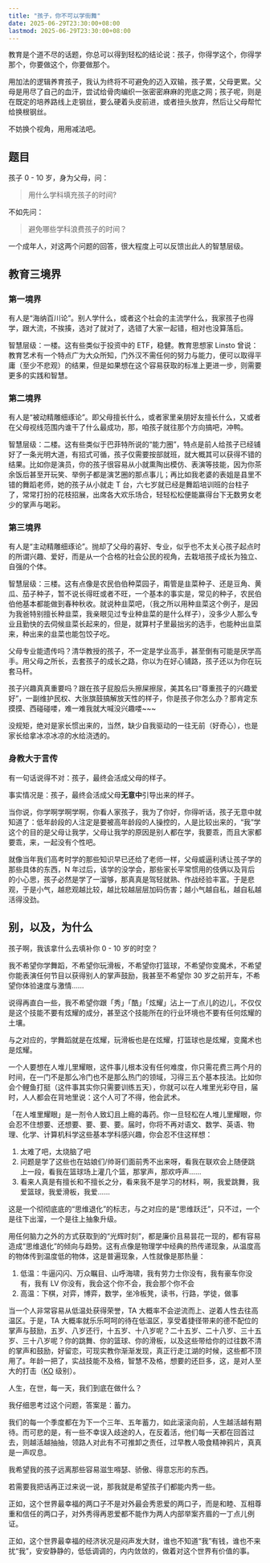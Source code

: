```yaml
---
title: "孩子，你不可以学街舞"
date: 2025-06-29T23:30:00+08:00
lastmod: 2025-06-29T23:30:00+08:00
---
```


教育是个道不尽的话题，你总可以得到轻松的结论说：孩子，你得学这个，你得学那个，你要做这个，你要做那个。

用加法的逻辑养育孩子，我认为终将不可避免的迈入双输，孩子累，父母更累。父母是用尽了自己的血汗，尝试给骨肉编织一张密密麻麻的兜底之网；孩子呢，则是在既定的培养路线上走钢丝，要么硬着头皮前进，或者扭头放弃，然后让父母帮忙给换根钢丝。

不妨换个视角，用用减法吧。

<!--more-->

## 题目

孩子 0 - 10 岁，身为父母，问：

> 用什么学科填充孩子的时间?

不如先问：

> 避免哪些学科浪费孩子的时间？

一个成年人，对这两个问题的回答，很大程度上可以反馈出此人的智慧层级。

## 教育三境界

### 第一境界

有人是“海纳百川论”。别人学什么，或者这个社会的主流学什么，我家孩子也得学，跟大流，不挨揍，选对了就对了，选错了大家一起错，相对也没算落后。

智慧层级：一楼。这有些类似于投资中的 ETF，稳健。教育思想家 Linsto 曾说：教育艺术有一个特点广为大众所知，门外汉不需任何的努力与能力，便可以取得平庸（至少不悲观）的结果，但是如果想在这个容易获取的标准上更进一步，则需要更多的实践和智慧。

### 第二境界

有人是“被动精雕细琢论”。即父母擅长什么，或者家里亲朋好友擅长什么，又或者在父母视线范围内谁干了什么最成功，那，咱孩子就往那个方向搞吧，冲鸭。

智慧层级：二楼。这有些类似于巴菲特所说的“能力圈”，特点是前人给孩子已经铺好了一条光明大道，有招式可循，孩子仅需要按部就班，就大概其可以获得不错的结果。比如你是演员，你的孩子很容易从小就熏陶出模仿、表演等技能，因为你茶余饭后甚至开玩笑、举例子都是演艺圈的那点事儿；再比如我老婆的表姐是县里不错的舞蹈老师，她的孩子从小就走 T 台，六七岁就已经是舞蹈培训班的台柱子了，常常打扮的花枝招展，出席各大欢乐场合，轻轻松松便能赢得台下无数男女老少的掌声与喝彩。

### 第三境界

有人是“主动精雕细琢论”。抛却了父母的喜好、专业，似乎也不太关心孩子起点时的所谓兴趣、爱好，而是从一个合格的社会公民的视角，去栽培孩子成长为独立、自强的个体。

智慧层级：三楼。这有点像是农民伯伯种菜园子，甭管是韭菜种子、还是豆角、黄瓜、茄子种子，暂不说长得旺或者不旺，一个基本的事实是，常见的种子，农民伯伯他基本都能做到春种秋收。就说种韭菜吧，（我之所以用种韭菜这个例子，是因为我爸特别擅长种韭菜，我亲眼见过专业种韭菜的是什么样子），没多少人那么专业且勤快的去伺候韭菜长起来的，但是，就算村子里最拙劣的选手，也能种出韭菜来，种出来的韭菜也能包饺子吃。

父母专业能遗传吗？清华教授的孩子，不一定是学业高手，甚至倒有可能是厌学高手。用父母之所长，去套孩子的成长之路，你以为在好心铺路，孩子还以为你在玩套马杆。

孩子兴趣真真重要吗？跟在孩子屁股后头擦屎擦尿，美其名曰“尊重孩子的兴趣爱好”，一副维护民权、大张旗鼓搞解放天性的样子，你是孩子你怎么办？那肯定东摸摸、西碰碰喽，难一难我就大喊没兴趣喽~~~

没规矩，绝对是家长惯出来的，当然，缺少自我驱动的一往无前（好奇心），也是家长给拿冰凉冰凉的水给浇透的。

### 身教大于言传

有一句话说得不对：孩子，最终会活成父母的样子。

事实情况是：孩子，最终会活成父母**无意中**引导出来的样子。

当你说，你学啊学啊学啊，你看人家孩子，我为了你好，你得听话，孩子无意中就知道了：低年龄段的人注定是要被高年龄段的人操控的，人是比较出来的，“我”学这个的目的是父母让我学，父母让我学的原因是别人都在学，我要乖，而且大家都要乖，来，一起没有个性吧。

就像当年我们高考时学的那些知识早已还给了老师一样，父母威逼利诱让孩子学的那些具体的东西，N 年过后，该学的没学会，那些家长平常惯用的伎俩以及背后的小心思，孩子必然是学了一溜够，那真真是驾轻就熟、作战经验丰富。于是悲观，于是小气，越悲观越比较，越比较越层层加码伤害；越小气越自私，越自私越活得没劲。

## 别，以及，为什么

孩子啊，我该拿什么去填补你 0 - 10 岁的时空？

我不希望你学舞蹈，不希望你玩滑板，不希望你打篮球，不希望你变魔术，不希望你能表演任何节目以获得别人的掌声鼓励，我甚至不希望你 30 岁之前开车，不希望你体验速度与激情......

说得再直白一些，我不希望你跟「秀」「酷」「炫耀」沾上一丁点儿的边儿，不仅仅是这个技能不要有炫耀的成分，甚至这个技能所在的行业环境也不要有任何炫耀的土壤。

与之对应的，学舞蹈就是在炫耀，玩滑板也是在炫耀，打篮球也是炫耀，变魔术也是炫耀。

一个人要想在人堆儿里耀眼，这件事儿根本没有任何难度，你只需花费三两个月的时间，在一门不是那么冷门也不是那么热门的领域，习得三五个基本技法。比如你会个鲤鱼打挺（这件事其实你只需要训练五天），你就可以在人堆里光彩夺目，届时，人人都会在背地里说：这个人可了不得，他会武术。

「在人堆里耀眼」是一剂令人致幻且上瘾的毒药。你一旦轻松在人堆儿里耀眼，你会忍不住想要、还想要、要、要、要。届时，你将不再对语文、数学、英语、物理、化学、计算机科学这些基本学科感兴趣，你会忍不住这样想：

1. 太难了吧，太烧脑了吧
2. 问题是学了这些也在姑娘们/帅哥们面前秀不出来呀，看我在联欢会上随便跳上一段，看我在篮球场上灌几个篮，那掌声，那欢呼声......
3. 看来人真是有擅长和不擅长之分，看来我不是学习的材料，啊，我爱跳舞，我爱篮球，我爱滑板，我爱......

这是一个彻彻底底的“思维退化”的标志，与之对应的是“思维跃迁”，只不过，一个是往下出溜，一个是往上抽象升级。

用任何脑力之外的方式获取到的“光辉时刻”，都是廉价且易昙花一现的，都有容易造成“思维退化”的倾向与趋势。这有点像是物理学中经典的热传递现象，从温度高的物体传到温度低的物体，这是普遍现象，人性就像是那热量：

1. 低温：牛逼闪闪、万众瞩目、山呼海啸，我有劳力士你没有，我有豪车你没有，我有 LV 你没有，我会这个你不会，我会那个你不会
2. 高温：下棋，对弈，博弈，数学，坐冷板凳，读书，行路，学徒，做事

当一个人非常容易从低温处获得荣誉，TA 大概率不会逆流而上、逆着人性去往高温区。于是，TA 大概率就乐乐呵呵的待在低温区，享受着捷径带来的德不配位的掌声与鼓励，五岁、八岁还行，十五岁、十八岁呢？二十五岁、二十八岁、三十五岁、三十八岁呢？你的跳舞、你的篮球、你的滑板，以及这些带给你的过往数不清的掌声和鼓励，好留恋，可现实教你渐渐发现，真正行走江湖的时候，这些都不顶用了。年龄一把了，实战技能不及格，智慧不及格，想要的还巨多，这，是对人至大的打击（[KO](https://en.wikipedia.org/wiki/Knockout) 级别）。

人生，在世，每一天，我们到底在做什么？

我仔细思考过这个问题，答案是：蓄力。

我们的每一个季度都在为下一个三年、五年蓄力，如此滚滚向前，人生越活越有期待。而可悲的是，有一些不幸误入歧途的人，在反着活，他们每一天都在回首过去，则越活越抽抽，领路人对此有不可推卸之责任，过早教人吸食精神鸦片，真真是一声叹息。

我希望我的孩子远离那些容易滋生嘚瑟、骄傲、得意忘形的东西。

若需要我把话再正过来说一说，那我就是希望孩子们都能内秀一些。

正如，这个世界最幸福的两口子不是对外最会秀恩爱的两口子，而是和睦、互相尊重和信任的两口子，对外秀得再恩爱都不能作为两人内部举案齐眉的一丁点儿例证。

正如，这个世界最幸福的经济状况是闷声发大财，谁也不知道“我”有钱，谁也不来扰“我”，安安静静的，低低调调的，内内敛敛的，做着对这个世界有价值的事。